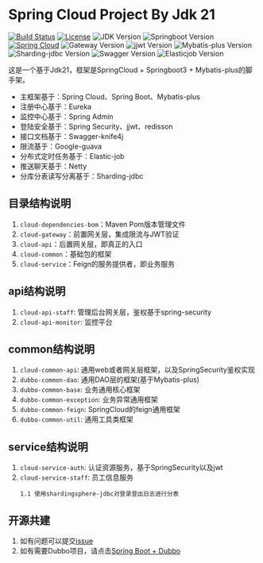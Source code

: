 # Spring Cloud Project By Jdk 21

[![Build Status](https://img.shields.io/badge/Build-ZhiQinlsZhen-red)](https://github.com/ZhiQinIsZhen)
[![License](https://img.shields.io/badge/License-MIT-yellow)](https://github.com/ZhiQinIsZhen/springcloud-liyz/blob/master/LICENSE)
![JDK Version](https://img.shields.io/badge/JDK-21-brightgreen)
![Springboot Version](https://img.shields.io/badge/Springboot-3.3.6-brightgreen)
[![Spring Cloud](https://img.shields.io/badge/Springcloud-2023.0.4-brightgreen)](https://spring.io/projects/spring-cloud)
![Gateway Version](https://img.shields.io/badge/Gateway-4.1.3-brightgreen)
![jjwt Version](https://img.shields.io/badge/jjwt-0.12.6-brightgreen)
![Mybatis-plus Version](https://img.shields.io/badge/MybatisPlus-3.5.9-brightgreen)
![Sharding-jdbc Version](https://img.shields.io/badge/ShardingJdbc-5.5.1-brightgreen)
![Swagger Version](https://img.shields.io/badge/knife4j-4.5.0-brightgreen)
![Elasticjob Version](https://img.shields.io/badge/elasticjob-3.0.4-brightgreen)

这是一个基于Jdk21，框架是SpringCloud + Springboot3 + Mybatis-plus的脚手架。

- 主框架基于：Spring Cloud、Spring Boot、Mybatis-plus
- 注册中心基于：Eureka
- 监控中心基于：Spring Admin
- 登陆安全基于：Spring Security、jjwt、redisson
- 接口文档基于：Swagger-knife4j
- 限流基于：Google-guava
- 分布式定时任务基于：Elastic-job
- 推送聊天基于：Netty
- 分库分表读写分离基于：Sharding-jdbc


## 目录结构说明
1. `cloud-dependencies-bom`：Maven Pom版本管理文件
2. `cloud-gateway`：前置网关层，集成限流与JWT验证
3. `cloud-api`：后置网关层，即真正的入口
4. `cloud-common`：基础包的框架
5. `cloud-service`：Feign的服务提供者，即业务服务

## api结构说明
1. `cloud-api-staff`: 管理后台网关层，鉴权基于spring-security
2. `cloud-api-monitor`: 监控平台

## common结构说明
1. `cloud-common-api`: 通用web或者网关层框架，以及SpringSecurity鉴权实现
2. `dubbo-common-dao`: 通用DAO层的框架(基于Mybatis-plus)
3. `dubbo-common-base`: 业务通用核心框架
4. `dubbo-common-exception`: 业务异常通用框架
5. `dubbo-common-feign`: SpringCloud的feign通用框架
6. `dubbo-common-util`: 通用工具类框架

## service结构说明

1. `cloud-service-auth`: 认证资源服务，基于SpringSecurity以及jwt
2. `cloud-service-staff`: 员工信息服务
    ```text
    1.1 使用shardingsphere-jdbc对登录登出日志进行分表
    ```

## 开源共建
1. 如有问题可以提交[issue](https://github.com/ZhiQinIsZhen/cloud-springboot3/issues)
2. 如有需要Dubbo项目，请点击[Spring Boot + Dubbo](https://github.com/ZhiQinIsZhen/dubbo-springboot-project)